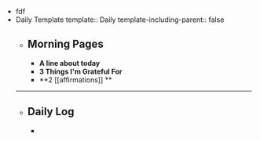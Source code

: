 - fdf
- Daily Template
  template:: Daily
  template-including-parent:: false
	- ## Morning Pages
		- **A line about today**
		- **3 Things I'm Grateful For**
		- **2 [[affirmations]] **
	- -----
	- ## Daily Log
		-
